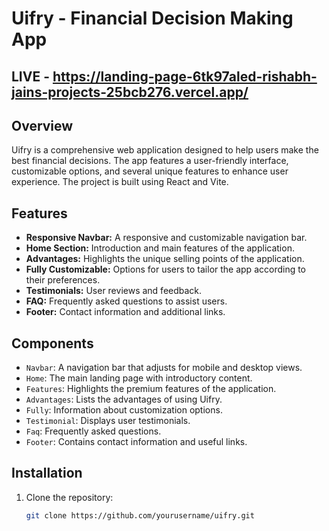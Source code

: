 # Uifry - Financial Decision Making App

## LIVE - https://landing-page-6tk97aled-rishabh-jains-projects-25bcb276.vercel.app/

## Overview
Uifry is a comprehensive web application designed to help users make the best financial decisions. The app features a user-friendly interface, customizable options, and several unique features to enhance user experience. The project is built using React and Vite.

## Features
- **Responsive Navbar:** A responsive and customizable navigation bar.
- **Home Section:** Introduction and main features of the application.
- **Advantages:** Highlights the unique selling points of the application.
- **Fully Customizable:** Options for users to tailor the app according to their preferences.
- **Testimonials:** User reviews and feedback.
- **FAQ:** Frequently asked questions to assist users.
- **Footer:** Contact information and additional links.

## Components
- `Navbar`: A navigation bar that adjusts for mobile and desktop views.
- `Home`: The main landing page with introductory content.
- `Features`: Highlights the premium features of the application.
- `Advantages`: Lists the advantages of using Uifry.
- `Fully`: Information about customization options.
- `Testimonial`: Displays user testimonials.
- `Faq`: Frequently asked questions.
- `Footer`: Contains contact information and useful links.

## Installation

1. Clone the repository:
   ```bash
   git clone https://github.com/yourusername/uifry.git

